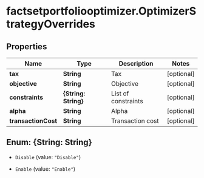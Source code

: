 # factsetportfoliooptimizer.OptimizerStrategyOverrides

## Properties

Name | Type | Description | Notes
------------ | ------------- | ------------- | -------------
**tax** | **String** | Tax | [optional] 
**objective** | **String** | Objective | [optional] 
**constraints** | **{String: String}** | List of constraints | [optional] 
**alpha** | **String** | Alpha | [optional] 
**transactionCost** | **String** | Transaction cost | [optional] 



## Enum: {String: String}


* `Disable` (value: `"Disable"`)

* `Enable` (value: `"Enable"`)




